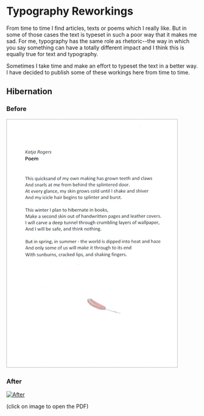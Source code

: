 # Typography Reworkings

From time to time I find articles, texts or poems which I really like. But in
some of those cases the text is typeset in such a poor way that it makes me 
sad. For me, typography has the same role as rhetoric--the way in which you 
say something can have a totally different impact and I think this is equally
true for text and typography.

Sometimes I take time and make an effort to typeset the text in a better way.
I have decided to publish some of these workings here from time to time. 

## Hibernation

### Before

[![Before](https://github.com/cmichi/reworking-typography/raw/master/hibernation/before.jpg)](https://github.com/cmichi/reworking-typography/raw/master/hibernation/before.png) 

### After

[![After](http://micha.elmueller.net/wp-content/uploads/2014/03/after-with-border.svg)](https://github.com/cmichi/reworking-typography/raw/master/hibernation/hibernation.pdf)

(click on image to open the PDF)

